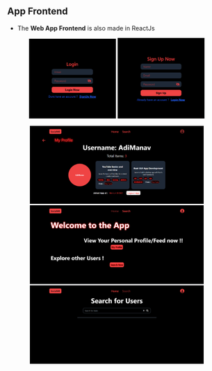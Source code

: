 ## App Frontend

- The **Web App Frontend** is also made in ReactJs

<p align="center">
  <img src="..\../assets/Login.png" alt="Extension UI" width="200"/>
  <img src="..\../assets/SignIn.png" alt="Extension UI" width="200"/>
</p>

<p align="center">
  <img src="..\../assets/AppProfile.png" alt="Extension UI" width="400"/>
  <img src="..\../assets/AppHome.png" alt="Extension UI" width="400"/>
  <img src="..\../assets/AppSearch.png" alt="Extension UI" width="400"/>
</p>